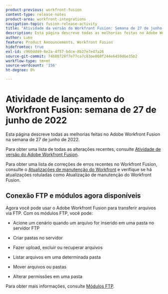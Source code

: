 ```yaml
---
product-previous: workfront-fusion
content-type: release-notes
product-area: workfront-integrations
navigation-topic: fusion-release-activity
title: "Atividade da versão do Workfront Fusion: Semana de 27 de junho de 2022"
description: Esta página descreve todas as melhorias feitas no Adobe Workfront Fusion na semana de 27 de junho de 2022.
author: Luke
feature: Product Announcements, Workfront Fusion
hidefromtoc: true
exl-id: c960dd49-8e2a-4f57-bdce-8b27e7e47a26
source-git-commit: 74b86728f7e77ca7c83ae060f244e6459d6e35b2
workflow-type: tm+mt
source-wordcount: '156'
ht-degree: 0%

---
```


# Atividade de lançamento do Workfront Fusion: semana de 27 de junho de 2022

Esta página descreve todas as melhorias feitas no Adobe Workfront Fusion na semana de 27 de junho de 2022.

Para obter uma lista de todas as alterações recentes, consulte [Atividade de versão do Adobe Workfront Fusion](../../../product-announcements/product-releases/fusion-release-activity/fusion-release-activity.md).

Para obter uma lista de correções de erros recentes no Workfront Fusion, consulte o [Atualizações de manutenção do Workfront](https://one.workfront.com/s/article/Workfront-Maintenance-Updates-1882317350) e verifique se há atualizações rotuladas como Atualização de manutenção do Workfront Fusion.

## Conexão FTP e módulos agora disponíveis

Agora você pode usar o Adobe Workfront Fusion para transferir arquivos via FTP. Com os módulos FTP, você pode:

* Acione um cenário quando um arquivo for inserido em uma pasta no servidor FTP

* Criar pastas no servidor

* Fazer upload, excluir ou recuperar arquivos

* Listar arquivos em uma determinada pasta

* Mover arquivos ou pastas

* Alterar permissões em uma pasta


Para obter mais informações, consulte [Módulos FTP](../../../workfront-fusion/apps-and-their-modules/ftp-modules.md).

